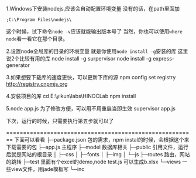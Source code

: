 1.Windows下安装nodejs,应该会自动配置环境变量
没有的话，在path里面加

	;C:\Program Files\nodejs\

这个时候，试下命令`node -v`应该就能输出版本号了
当然，你也可以使用`where node`看一看它在那个目录。

2.设置node全局库的目录的环境变量
就是你使用`node install -g`安装的库
这里说2个比较有用的库
node install -g surpervisor
node install -g express-generator

3.如果想要下载库的速度更快，可以更新下库的源
	npm config set registry http://registry.cnpmjs.org
	
4.安装项目的库
	cd E:\yikun\labs\HINOCLab
	npm install

5.node app.js
为了修改方便，可以用不用重启当即生效
	supervisor app.js
	
下次，运行的时候，只需要执行第五步就可以了

========================================================
下面可以看看
├─package.json	包的需求，npm instal的时候，会根据这个来下载需要的包
├─app.js			主程序
├─model			数据库相关
├─public			引用文件，运行后就是网站的根目录
│  ├─css
│  ├─fonts
│  ├─img
│  └─js
├─routes			路由，网站的跳转
├─test			里面有个excel的demo,node test.js 可以生成b.xlsx
└─views			一些view文件，用jade模板写
    └─inc
